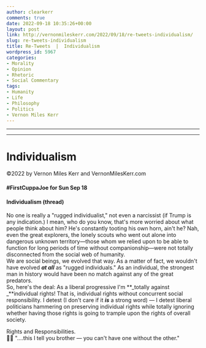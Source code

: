 ```yaml
---
author: clearkerr
comments: true
date: 2022-09-18 10:35:26+00:00
layout: post
link: http://vernonmileskerr.com/2022/09/18/re-tweets-individualism/
slug: re-tweets-individualism
title: Re-Tweets  |  Individualism
wordpress_id: 5967
categories:
- Morality
- Opinion
- Rhetoric
- Social Commentary
tags:
- Humanity
- Life
- Philosophy
- Politics
- Vernon Miles Kerr
---
```


* * *

* * *




# Individualism




©2022 by Vernon Miles Kerr and VernonMilesKerr.com






#### #FirstCuppaJoe for Sun Sep 18







#### Individualism (thread)







No one is really a "rugged individualist," not even a narcissist (if Trump is any indication.) I mean, who do you know, that's more worried about what people think about him? He's constantly tooting his own horn, ain't he? Nah, even the great explorers, the lonely scouts who went out alone into dangerous unknown territory—those whom we relied upon to be able to function for long periods of time without companionship—were not totally disconnected from the social web of humanity.  
We are social beings, we evolved that way. As a matter of fact, we wouldn't have evolved **_at all_** as "rugged individuals." As an individual, the strongest man in history would have been no match against any of the great predators.  
So, here's the deal: As a liberal progressive I'm **_totally against _**individual rights! That is, individual rights without concurrent social responsibility. I detest (I don't care if it **_is_** a strong word) — I detest liberal politicians hammering on preserving individual rights while totally ignoring whether having those rights is going to trample upon the rights of overall society. 







Rights and Responsibilities.  
🎼🎶   "….this I tell you brother — you can't have one without the other."



